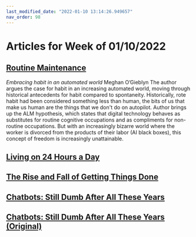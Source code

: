 ```yaml
---
last_modified_date: "2022-01-10 13:14:26.949657"
nav_order: 98
---
```


# Articles for Week of 01/10/2022

## [Routine Maintenance](https://harpers.org/archive/2022/01/routine-maintenance-embracing-habit-in-an-automated-world-meghan-ogieblyn)
_Embracing habit in an automated world_
Meghan O’Gieblyn
The author argues the case for habit in an increasing automated world, moving through historical antecedents for habit compared to spontaneity. Historically, rote habit had been considered something less than human, the bits of us that make us human are the things that we don't do on autopilot. Author brings up the ALM hypothesis, which states that digital technology behaves as substitutes for routine cognitive occupations and as compliments for non-routine occupations. But with an increasingly bizarre world where the worker is divorced from the products of their labor (AI black boxes), this concept of freedom is increasingly unattainable.

## [Living on 24 Hours a Day](https://www.justindfuller.com/2022/01/living-on-24-hours-a-day/)

## [The Rise and Fall of Getting Things Done](https://www.newyorker.com/tech/annals-of-technology/the-rise-and-fall-of-getting-things-done)

## [Chatbots: Still Dumb After All These Years](https://statmodeling.stat.columbia.edu/2022/01/13/chatbots-still-dumb-after-all-these-years/)

## [Chatbots: Still Dumb After All These Years (Original)](https://mindmatters.ai/2022/01/will-chatbots-replace-the-art-of-human-conversation/)